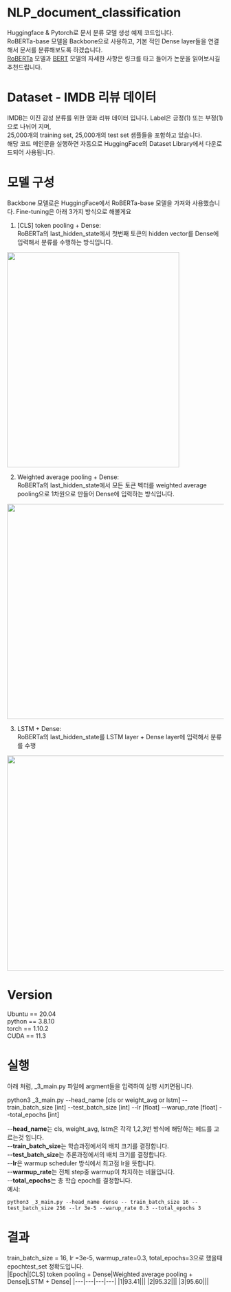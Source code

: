 # NLP_document_classification
Huggingface &amp; Pytorch로 문서 분류 모델 생성 예제 코드입니다.  
RoBERTa-base 모델을 Backbone으로 사용하고, 기본 적인 Dense layer들을 연결해서 문서를 분류해보도록 하겠습니다.  
[RoBERTa](https://arxiv.org/abs/1907.11692) 모델과 [BERT](https://arxiv.org/abs/1810.04805) 모델의 자세한 사항은 링크를 타고 들어가 논문을 읽어보시길 추천드립니다.  

# Dataset - IMDB 리뷰 데이터
IMDB는 이진 감성 분류를 위한 영화 리뷰 데이터 입니다. 
Label은 긍정(1) 또는 부정(1)으로 나뉘어 지며,  
25,000개의 training set, 25,000개의 test set 샘플들을 포함하고 있습니다.  
해당 코드 메인문을 실행하면 자동으로 HuggingFace의 Dataset Library에서 다운로드되어 사용됩니다.

# 모델 구성
Backbone 모델로은 HuggingFace에서 RoBERTa-base 모델을 가져와 사용했습니다.
Fine-tuning은 아래 3가지 방식으로 해볼게요

1. [CLS] token pooling + Dense:  
RoBERTa의 last_hidden_state에서 첫번째 토큰의 hidden vector를 Dense에 입력해서 분류를 수행하는 방식입니다.

<img src="https://user-images.githubusercontent.com/87703352/156522668-beaf45da-b150-4af8-b5da-3ea5fad4eaab.png" width="400" height="500">

2. Weighted average pooling + Dense:  
RoBERTa의 last_hidden_state에서 모든 토큰 벡터를 weighted average pooling으로 1차원으로 만들어 Dense에 입력하는 방식입니다.

<img src="https://user-images.githubusercontent.com/87703352/156523926-ead773aa-add5-4cb1-8bc9-ccf92c02c957.png" width="700" height="500">

3. LSTM + Dense:  
RoBERTa의 last_hidden_state를 LSTM layer + Dense layer에 입력해서 분류를 수행
<img src="https://user-images.githubusercontent.com/87703352/156526848-8a980d7a-3616-4dcd-8c6f-3825adda8a55.png" width="700" height="500">

# Version
Ubuntu == 20.04  
python == 3.8.10  
torch == 1.10.2  
CUDA == 11.3  

# 실행
아래 처럼, _3_main.py 파일에 argment들을 입력하여 실행 시키면됩니다.  
  
python3 _3_main.py --head_name [cls or weight_avg or lstm] -- train_batch_size [int] --test_batch_size [int] --lr [float] --warup_rate [float] --total_epochs [int]  
  
--**head_name**는 cls, weight_avg, lstm은 각각 1,2,3번 방식에 해당하는 헤드를 고르는것 입니다.  
--**train_batch_size**는 학습과정에서의 배치 크기를 결정합니다.  
--**test_batch_size**는 추론과정에서의 배치 크기를 결정합니다.  
--**lr**은 warmup scheduler 방식에서 최고점 lr을 뜻합니다.  
--**warmup_rate**는 전체 step중 warmup이 차지하는 비율입니다.  
--**total_epochs**는 총 학습 epoch를 결정합니다.  
예시:  
```
python3 _3_main.py --head_name dense -- train_batch_size 16 --test_batch_size 256 --lr 3e-5 --warup_rate 0.3 --total_epochs 3
```

# 결과
train_batch_size = 16, lr =3e-5, warmup_rate=0.3, total_epochs=3으로 했을때 epochtest_set 정확도입니다.  
|Epoch|[CLS] token pooling + Dense|Weighted average pooling + Dense|LSTM + Dense|
|---|---|---|---|
|1|93.41|||
|2|95.32|||
|3|95.60|||
